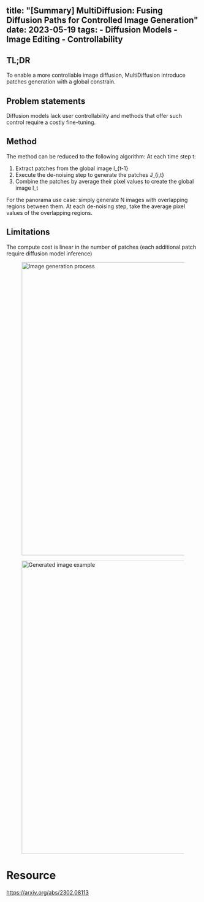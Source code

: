 title: "[Summary] MultiDiffusion: Fusing Diffusion Paths for Controlled Image Generation"
date: 2023-05-19
tags:
    - Diffusion Models
    - Image Editing
    - Controllability
---
## TL;DR
To enable a more controllable image diffusion, MultiDiffusion introduce patches generation with a global constrain.

## Problem statements
Diffusion models lack user controllability and methods that offer such control require a costly fine-tuning.

## Method 
The method can be reduced to the following algorithm:
At each time step t:
1. Extract patches from the global image I_{t-1}
2. Execute the de-noising step to generate the patches J_{i,t} 
3. Combine the patches by average their pixel values to create the global image I_t

For the panorama use case: simply generate N images with overlapping regions between them. At each de-noising step, take the average pixel values of the overlapping regions.

## Limitations
The compute cost is linear in the number of patches (each additional patch require diffusion model inference)

<figure>
    <img src="/content/posts/20230525_multidiffusion/process.png"
         alt="Image generation process"
         width="764">
</figure>
<figure>
    <img src="/content/posts/20230525_multidiffusion/examples.png"
         alt="Generated image example"
         width="764">
</figure>

# Resource
<https://arxiv.org/abs/2302.08113>